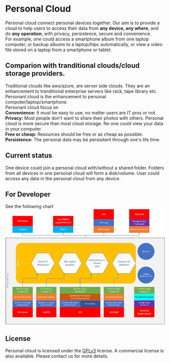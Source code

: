 # Personal Cloud
Personal cloud connect personal devices together. Our aim is to provide a cloud to help users to access their data from **any device, any where**, and do **any operation**, with privacy, persistence, secure and convenience.   
For example, one could access a smartphone album from one laptop computer, or backup albums to a laptop/htpc automatically, or view a video file stored on a laptop from a smartphone or tablet.       

## Comparion with tranditional clouds/cloud storage providers.
Traditional clouds like aws/azure, are server side clouds. They are an enhancement to tranditional enterprise servers like rack, tape library etc.  Personanl cloud is the enhancement to personal computer/laptop/smartphone.  
Personanl cloud focus on  
**Convenience:** It must be easy to use, no matter users are IT pros or not.  
**Privacy:** Most people don't want to share their photos with others. Personal cloud is more secure than most cloud storage. No one could view your data in your computer.  
**Free or cheap:** Resources should be free or as cheap as possible.  
**Persistence:** The personal data may be persisitent through one's life time.

## Current status
One device could join a personal cloud with/without a shared folder. Folders from all devices in one personal cloud will form a disk/volume. User could access any data in the personal cloud from any device.  

## For Developer
See the following chart
![Architecture](https://raw.githubusercontent.com/Personal-Cloud/PersonalCloud/master/Docs/Desc.png "Architecture")


## License
Personal cloud is licensed under the [GPLv3](https://raw.githubusercontent.com/Personal-Cloud/PersonalCloud/master/LICENSE "GPLv3")  license. A commercial license is also available. Please contact us for more details.


